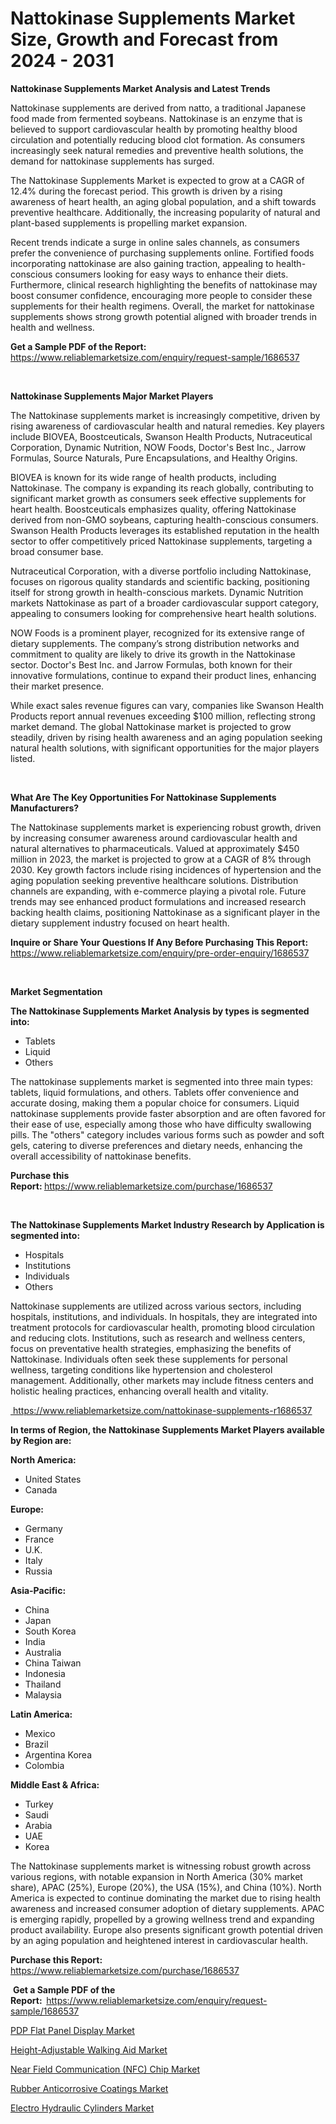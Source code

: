 <p><h1>Nattokinase Supplements Market Size, Growth and Forecast from 2024 - 2031</h1></p><p><strong>Nattokinase Supplements Market Analysis and Latest Trends</strong></p>
<p><p>Nattokinase supplements are derived from natto, a traditional Japanese food made from fermented soybeans. Nattokinase is an enzyme that is believed to support cardiovascular health by promoting healthy blood circulation and potentially reducing blood clot formation. As consumers increasingly seek natural remedies and preventive health solutions, the demand for nattokinase supplements has surged.</p><p>The Nattokinase Supplements Market is expected to grow at a CAGR of 12.4% during the forecast period. This growth is driven by a rising awareness of heart health, an aging global population, and a shift towards preventive healthcare. Additionally, the increasing popularity of natural and plant-based supplements is propelling market expansion. </p><p>Recent trends indicate a surge in online sales channels, as consumers prefer the convenience of purchasing supplements online. Fortified foods incorporating nattokinase are also gaining traction, appealing to health-conscious consumers looking for easy ways to enhance their diets. Furthermore, clinical research highlighting the benefits of nattokinase may boost consumer confidence, encouraging more people to consider these supplements for their health regimens. Overall, the market for nattokinase supplements shows strong growth potential aligned with broader trends in health and wellness.</p></p>
<p><strong>Get a Sample PDF of the Report:&nbsp;</strong> <a href="https://www.reliablemarketsize.com/enquiry/request-sample/1686537?utm_campaign=1497&utm_medium=2&utm_source=Github&utm_content=ia&utm_term=16102024&utm_id=nattokinase-supplements">https://www.reliablemarketsize.com/enquiry/request-sample/1686537</a></p>
<p>&nbsp;</p>
<p><strong>Nattokinase Supplements Major Market Players</strong></p>
<p><p>The Nattokinase supplements market is increasingly competitive, driven by rising awareness of cardiovascular health and natural remedies. Key players include BIOVEA, Boostceuticals, Swanson Health Products, Nutraceutical Corporation, Dynamic Nutrition, NOW Foods, Doctor's Best Inc., Jarrow Formulas, Source Naturals, Pure Encapsulations, and Healthy Origins.</p><p>BIOVEA is known for its wide range of health products, including Nattokinase. The company is expanding its reach globally, contributing to significant market growth as consumers seek effective supplements for heart health. Boostceuticals emphasizes quality, offering Nattokinase derived from non-GMO soybeans, capturing health-conscious consumers. Swanson Health Products leverages its established reputation in the health sector to offer competitively priced Nattokinase supplements, targeting a broad consumer base.</p><p>Nutraceutical Corporation, with a diverse portfolio including Nattokinase, focuses on rigorous quality standards and scientific backing, positioning itself for strong growth in health-conscious markets. Dynamic Nutrition markets Nattokinase as part of a broader cardiovascular support category, appealing to consumers looking for comprehensive heart health solutions.</p><p>NOW Foods is a prominent player, recognized for its extensive range of dietary supplements. The company’s strong distribution networks and commitment to quality are likely to drive its growth in the Nattokinase sector. Doctor's Best Inc. and Jarrow Formulas, both known for their innovative formulations, continue to expand their product lines, enhancing their market presence.</p><p>While exact sales revenue figures can vary, companies like Swanson Health Products report annual revenues exceeding $100 million, reflecting strong market demand. The global Nattokinase market is projected to grow steadily, driven by rising health awareness and an aging population seeking natural health solutions, with significant opportunities for the major players listed.</p></p>
<p>&nbsp;</p>
<p><strong>What Are The Key Opportunities For Nattokinase Supplements Manufacturers?</strong></p>
<p><p>The Nattokinase supplements market is experiencing robust growth, driven by increasing consumer awareness around cardiovascular health and natural alternatives to pharmaceuticals. Valued at approximately $450 million in 2023, the market is projected to grow at a CAGR of 8% through 2030. Key growth factors include rising incidences of hypertension and the aging population seeking preventive healthcare solutions. Distribution channels are expanding, with e-commerce playing a pivotal role. Future trends may see enhanced product formulations and increased research backing health claims, positioning Nattokinase as a significant player in the dietary supplement industry focused on heart health.</p></p>
<p><strong>Inquire or Share Your Questions If Any Before Purchasing This Report:</strong> <a href="https://www.reliablemarketsize.com/enquiry/pre-order-enquiry/1686537?utm_campaign=1497&utm_medium=2&utm_source=Github&utm_content=ia&utm_term=16102024&utm_id=nattokinase-supplements">https://www.reliablemarketsize.com/enquiry/pre-order-enquiry/1686537</a></p>
<p>&nbsp;</p>
<p><strong>Market Segmentation</strong></p>
<p><strong>The Nattokinase Supplements Market Analysis by types is segmented into:</strong></p>
<p><ul><li>Tablets</li><li>Liquid</li><li>Others</li></ul></p>
<p><p>The nattokinase supplements market is segmented into three main types: tablets, liquid formulations, and others. Tablets offer convenience and accurate dosing, making them a popular choice for consumers. Liquid nattokinase supplements provide faster absorption and are often favored for their ease of use, especially among those who have difficulty swallowing pills. The "others" category includes various forms such as powder and soft gels, catering to diverse preferences and dietary needs, enhancing the overall accessibility of nattokinase benefits.</p></p>
<p><strong>Purchase this Report:&nbsp;</strong><a href="https://www.reliablemarketsize.com/purchase/1686537?utm_campaign=1497&utm_medium=2&utm_source=Github&utm_content=ia&utm_term=16102024&utm_id=nattokinase-supplements">https://www.reliablemarketsize.com/purchase/1686537</a></p>
<p>&nbsp;</p>
<p><strong>The Nattokinase Supplements Market Industry Research by Application is segmented into:</strong></p>
<p><ul><li>Hospitals</li><li>Institutions</li><li>Individuals</li><li>Others</li></ul></p>
<p><p>Nattokinase supplements are utilized across various sectors, including hospitals, institutions, and individuals. In hospitals, they are integrated into treatment protocols for cardiovascular health, promoting blood circulation and reducing clots. Institutions, such as research and wellness centers, focus on preventative health strategies, emphasizing the benefits of Nattokinase. Individuals often seek these supplements for personal wellness, targeting conditions like hypertension and cholesterol management. Additionally, other markets may include fitness centers and holistic healing practices, enhancing overall health and vitality.</p></p>
<p><a href="https://www.reliablemarketsize.com/nattokinase-supplements-r1686537?utm_campaign=1497&utm_medium=2&utm_source=Github&utm_content=ia&utm_term=16102024&utm_id=nattokinase-supplements">&nbsp;https://www.reliablemarketsize.com/nattokinase-supplements-r1686537</a></p>
<p><strong>In terms of Region, the Nattokinase Supplements Market Players available by Region are:</strong></p>
<p>
    <p> <strong> North America: </strong>
        <ul>
            <li>United States</li>
            <li>Canada</li>
        </ul>
        </p> 
    <p> <strong> Europe: </strong>
        <ul>
            <li>Germany</li>
            <li>France</li>
            <li>U.K.</li>
            <li>Italy</li>
            <li>Russia</li>
        </ul>
        </p> 
    <p> <strong> Asia-Pacific: </strong>
        <ul>
            <li>China</li>
            <li>Japan</li>
            <li>South Korea</li>
            <li>India</li>
            <li>Australia</li>
            <li>China Taiwan</li>
            <li>Indonesia</li>
            <li>Thailand</li>
            <li>Malaysia</li>
        </ul>
        </p> 
    <p> <strong> Latin America: </strong>
        <ul>
            <li>Mexico</li>
            <li>Brazil</li>
            <li>Argentina Korea</li>
            <li>Colombia</li>
        </ul>
        </p> 
    <p> <strong> Middle East & Africa: </strong>
        <ul>
            <li>Turkey</li>
            <li>Saudi</li>
            <li>Arabia</li>
            <li>UAE</li>
            <li>Korea</li>
        </ul>
    </p>
    </p>
<p><p>The Nattokinase supplements market is witnessing robust growth across various regions, with notable expansion in North America (30% market share), APAC (25%), Europe (20%), the USA (15%), and China (10%). North America is expected to continue dominating the market due to rising health awareness and increased consumer adoption of dietary supplements. APAC is emerging rapidly, propelled by a growing wellness trend and expanding product availability. Europe also presents significant growth potential driven by an aging population and heightened interest in cardiovascular health.</p></p>
<p><strong>Purchase this Report: </strong><a href="https://www.reliablemarketsize.com/purchase/1686537?utm_campaign=1497&utm_medium=2&utm_source=Github&utm_content=ia&utm_term=16102024&utm_id=nattokinase-supplements">https://www.reliablemarketsize.com/purchase/1686537</a></p>
<p>&nbsp;<strong>Get a Sample PDF of the Report:&nbsp;&nbsp;</strong><a href="https://www.reliablemarketsize.com/enquiry/request-sample/1686537?utm_campaign=1497&utm_medium=2&utm_source=Github&utm_content=ia&utm_term=16102024&utm_id=nattokinase-supplements">https://www.reliablemarketsize.com/enquiry/request-sample/1686537</a></p>
<p><strong></strong></p>
<p><p><a href="https://www.linkedin.com/pulse/global-pdp-flat-panel-display-86-cagr-forecast-2024-2031-nfguf?trk=public_post_embed_feed-article-content&utm_campaign=1497&utm_medium=2&utm_source=Github&utm_content=ia&utm_term=16102024&utm_id=nattokinase-supplements">PDP Flat Panel Display Market</a></p><p><a href="https://www.linkedin.com/pulse/height-adjustable-walking-aid-market-size-growth-trends-kswpe?trk=public_post_embed_feed-article-content&utm_campaign=1497&utm_medium=2&utm_source=Github&utm_content=ia&utm_term=16102024&utm_id=nattokinase-supplements">Height-Adjustable Walking Aid Market</a></p><p><a href="https://www.linkedin.com/pulse/near-field-communication-nfc-chip-ecosystem-mapping-innovation-j0qzf?trk=public_post_embed_feed-article-content&utm_campaign=1497&utm_medium=2&utm_source=Github&utm_content=ia&utm_term=16102024&utm_id=nattokinase-supplements">Near Field Communication (NFC) Chip Market</a></p><p><a href="https://www.linkedin.com/pulse/rubber-anticorrosive-coatings-market-trends-growth-outlook-2024-km9vf?trk=public_post_embed_feed-article-content&utm_campaign=1497&utm_medium=2&utm_source=Github&utm_content=ia&utm_term=16102024&utm_id=nattokinase-supplements">Rubber Anticorrosive Coatings Market</a></p><p><a href="https://www.linkedin.com/pulse/electro-hydraulic-cylinders-market-shifts-strategic-analysis-qx4rf?trk=public_post_embed_feed-article-content&utm_campaign=1497&utm_medium=2&utm_source=Github&utm_content=ia&utm_term=16102024&utm_id=nattokinase-supplements">Electro Hydraulic Cylinders Market</a></p></p>